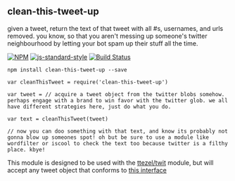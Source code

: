 clean-this-tweet-up
----------------

given a tweet, return the text of that tweet with all #s, usernames, and urls removed. you know, so that you aren't messing up someone's twitter neighbourhood by letting your bot spam up their stuff all the time.

[![NPM](https://nodei.co/npm/clean-this-tweet-up.png)](https://nodei.co/npm/clean-this-tweet-up/)
[![js-standard-style](https://img.shields.io/badge/code%20style-standard-brightgreen.svg?style=flat)](https://github.com/feross/standard)
[![Build Status](https://secure.travis-ci.org/coleww/clean-this-tweet-up.png)](http://travis-ci.org/coleww/clean-this-tweet-up)


```
npm install clean-this-tweet-up --save 

var cleanThisTweet = require('clean-this-tweet-up')

var tweet = // acquire a tweet object from the twitter blobs somehow. perhaps engage with a brand to win favor with the twitter glob. we all have different strategies here, just do what you do.

var text = cleanThisTweet(tweet)

// now you can doo something with that text, and know its probably not gonna blow up someones spot! oh but be sure to use a module like wordfilter or iscool to check the text too because twitter is a filthy place. kbye!
```

This module is designed to be used with the [ttezel/twit](https://github.com/ttezel/twit) module, but will accept any tweet object that conforms to [this interface](https://github.com/coleww/clean-this-tweet-up/blob/master/test.js#L7-L16)
